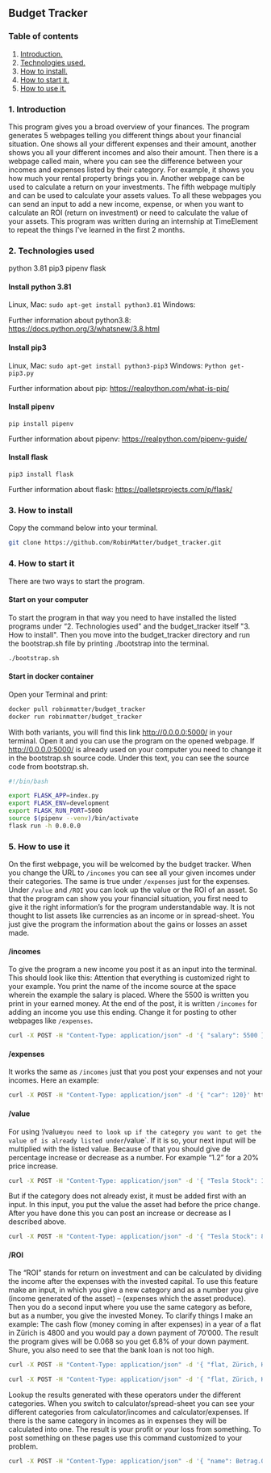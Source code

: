 ## Budget Tracker
### Table of contents
1. [ Introduction. ](#intro)
2. [ Technologies used. ](#tec)
3. [ How to install. ](#install)
4. [ How to start it. ](#start)
5. [ How to use it. ](#use)


<a name="intro"></a>
### 1. Introduction
This program gives you a broad overview of your finances. The program generates 5 webpages telling you different things about your financial situation. One shows all your different expenses and their amount, another shows you all your different incomes and also their amount. Then there is a webpage called main, where you can see the difference between your incomes and expenses listed by their category. For example, it shows you how much your rental property brings you in. Another webpage can be used to calculate a return on your investments. The fifth webpage multiply and can be used to calculate your assets values. To all these webpages you can send an input to add a new income, expense, or when you want to calculate an ROI (return on investment) or need to calculate the value of your assets.
This program was written during an internship at TimeElement to repeat the things I’ve learned in the first 2 months.



<a name="tec"></a>
### 2. Technologies used
python 3.81
pip3
pipenv
flask

#### Install python 3.81
Linux, Mac:
`sudo apt-get install python3.81`
Windows:

Further information about python3.8:
https://docs.python.org/3/whatsnew/3.8.html

#### Install pip3
Linux, Mac:
`sudo apt-get install python3-pip3`
Windows:
`Python get-pip3.py`

Further information about pip:
https://realpython.com/what-is-pip/

#### Install pipenv
`pip install pipenv`

Further information about pipenv:
https://realpython.com/pipenv-guide/


#### Install flask
`pip3 install flask`

Further information about flask:
https://palletsprojects.com/p/flask/


<a name="install"></a>
### 3. How to install
Copy the command below into your terminal.
```bash
git clone https://github.com/RobinMatter/budget_tracker.git
```

<a name="start"></a>
### 4. How to start it
There are two ways to start the program.

#### Start on your computer
To start the program in that way you need to have installed the listed programs under “2. Technologies used” and the budget_tracker itself "3. How to install". Then you move into the budget_tracker directory and run the bootstrap.sh file by printing ./bootstrap into the terminal.
``` bash
./bootstrap.sh
``` 
#### Start in docker container
Open your Terminal and print:
``` bash
docker pull robinmatter/budget_tracker
docker run robinmatter/budget_tracker
``` 

With both variants, you will find this link http://0.0.0.0:5000/ in your terminal. Open it and you can use the program on the opened webpage. If http://0.0.0.0:5000/ is already used on your computer you need to change it in the bootstrap.sh source code. Under this text, you can see the source code from bootstrap.sh. 
```bash
#!/bin/bash

export FLASK_APP=index.py
export FLASK_ENV=development
export FLASK_RUN_PORT=5000
source $(pipenv --venv)/bin/activate
flask run -h 0.0.0.0
```

<a name="use"></a>
### 5. How to use it
On the first webpage, you will be welcomed by the budget tracker. When you change the URL to `/incomes` you can see all your given incomes under their categories. The same is true under `/expenses` just for the expenses. Under `/value` and `/ROI` you can look up the value or the ROI of an asset. So that the program can show you your financial situation, you first need to give it the right information’s for the program understandable way. It is not thought to list assets like currencies as an income or in spread-sheet. You just give the program the information about the gains or losses an asset made.
#### /incomes
To give the program a new income you post it as an input into the terminal. This should look like this: Attention that everything is customized right to your example. You print the name of the income source at the space wherein the example the salary is placed. Where the 5500 is written you print in your earned money. At the end of the post, it is written `/incomes` for adding an income you use this ending. Change it for posting to other webpages like `/expenses`.
```bash
curl -X POST -H "Content-Type: application/json" -d '{ "salary": 5500 }' http://localhost:5000/incomes
```
#### /expenses
It works the same as `/incomes` just that you post your expenses and not your incomes.
Here an example:
 ```bash
curl -X POST -H "Content-Type: application/json" -d '{ "car": 120}' http://localhost:5000/expenses
```

#### /value
For using ‘/value` you need to look up if the category you want to get the value of is already listed under `/value`. If it is so, your next input will be multiplied with the listed value. Because of that you should give de percentage increase or decrease as a number. For example “1.2” for a 20% price increase. 
```bash
curl -X POST -H "Content-Type: application/json" -d '{ "Tesla Stock": 1.2}' http://localhost:5000/value
```
But if the category does not already exist, it must be added first with an input. In this input, you put the value the asset had before the price change. After you have done this you can post an increase or decrease as I described above.
```bash
curl -X POST -H "Content-Type: application/json" -d '{ "Tesla Stock": 880}' http://localhost:5000/value
```
#### /ROI
The “ROI” stands for return on investment and can be calculated by dividing the income after the expenses with the invested capital.
To use this feature make an input, in which you give a new category and as a number you give (income generated of the asset) – (expenses which the asset produce).
Then you do a second input where you use the same category as before, but as a number, you give the invested Money.
To clarify things I make an example:
The cash flow (money coming in after expenses) in a year of a flat in Zürich is 4800 and you would pay a down payment of 70’000. The result the program gives will be 0.068 so you get 6.8% of your down payment. Shure, you also need to see that the bank loan is not too high.
```bash
curl -X POST -H "Content-Type: application/json" -d '{ "flat, Zürich, Höngenberg": 4800}' http://localhost:5000/value
```
```bash
curl -X POST -H "Content-Type: application/json" -d '{ "flat, Zürich, Höngenberg": 70000}' http://localhost:5000/value
```



Lookup the results generated with these operators under the different categories. When you switch to calculator/spread-sheet you can see your different categories from calculator/incomes and calculator/expenses. If there is the same category in incomes as in expenses they will be calculated into one. The result is your profit or your loss from something.
To post something on these pages use this command customized to your problem.

```bash
curl -X POST -H "Content-Type: application/json" -d '{ "name": Betrag.0 }' http://localhost:5000/calculator/?
```

